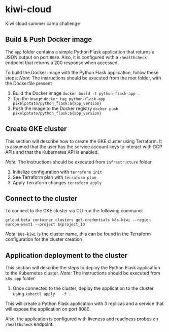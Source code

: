 # kiwi-cloud
Kiwi cloud summer camp challenge

## Build & Push Docker image
The `app` folder contains a simple Python Flask application that returns a JSON output on port `8080`. Also, it is configured with a `/healthcheck` endpoint that returns a 200 response when accessed.

To build the Docker image with the Python Flask application, follow these steps:
_Note:_ The instructions should be executed from the root folder, with the Dockerfile present
1. Build the Docker image
`docker build -t python-flask-app .`
2. Tag the image
`docker tag python-flask-app pixelpotato/python_flask:${app_version}`
3. Push the image to the Docker registry
`docker push pixelpotato/python_flask:${app_version}`

## Create GKE cluster
This section will describe how to create the GKE cluster using Terraform. 
It is assumed that the user has the service account keys to interact with GCP APIs and that the Kubernetes API is enabled.

_Note:_ The instructions should be executed from `infrastructure` folder
1. Initialize configuration with `terraform init`
2. See Terraform plan with `terraform plan`
3. Apply Terraform changes `terraform apply`

## Connect to the cluster
To connect to the GKE cluster via CLI run the following command:

`gcloud beta container clusters get-credentials k8s-kiwi --region europe-west1 --project ${project_ID`

_Note:_ `k8s-kiwi` is the cluster name, this can be found in the Terraform configuration for the cluster creation

## Application deployment to the cluster
This section will describe the steps to deploy the Python Flask application to the Kubernetes cluster.
_Note:_ The instructions should be executed from `k8s_app` folder

1. Once connected to the cluster, deploy the application to the cluster using `kubectl apply   -f . `

This will create a Python Flask application with 3 replicas and a service that will expose the application on port 8080.

Also, the application is configured with liveness and readiness probes on `/healthcheck` endpoint.
